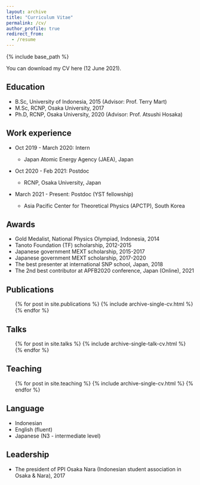 ```yaml
---
layout: archive
title: "Curriculum Vitae"
permalink: /cv/
author_profile: true
redirect_from:
  - /resume
---
```


{% include base_path %}

You can download my CV here (12 June 2021).


## Education
* B.Sc, University of Indonesia, 2015 (Advisor: Prof. Terry Mart)
* M.Sc, RCNP, Osaka University, 2017 
* Ph.D, RCNP, Osaka University, 2020 (Advisor: Prof. Atsushi Hosaka)

## Work experience

* Oct 2019 - March 2020: Intern
  * Japan Atomic Energy Agency (JAEA), Japan
  
* Oct 2020 - Feb 2021: Postdoc
  * RCNP, Osaka University, Japan

* March 2021 - Present: Postdoc (YST fellowship)
  * Asia Pacific Center for Theoretical Physics (APCTP), South Korea

## Awards
* Gold Medalist, National Physics Olympiad, Indonesia, 2014
* Tanoto Foundation (TF) scholarship, 2012-2015
* Japanese government MEXT scholarship, 2015-2017
* Japanese government MEXT scholarship, 2017-2020
* The best presenter at international SNP school, Japan, 2018
* The 2nd best contributor at APFB2020 conference, Japan (Online), 2021

## Publications
  <ul>{% for post in site.publications %}
    {% include archive-single-cv.html %}
  {% endfor %}</ul>
  
## Talks
  <ul>{% for post in site.talks %}
    {% include archive-single-talk-cv.html %}
  {% endfor %}</ul>
  
## Teaching
  <ul>{% for post in site.teaching %}
    {% include archive-single-cv.html %}
  {% endfor %}</ul>

## Language
* Indonesian
* English (fluent)
* Japanese (N3 - intermediate level) 

## Leadership
* The president of PPI Osaka Nara (Indonesian student association in Osaka & Nara), 2017

